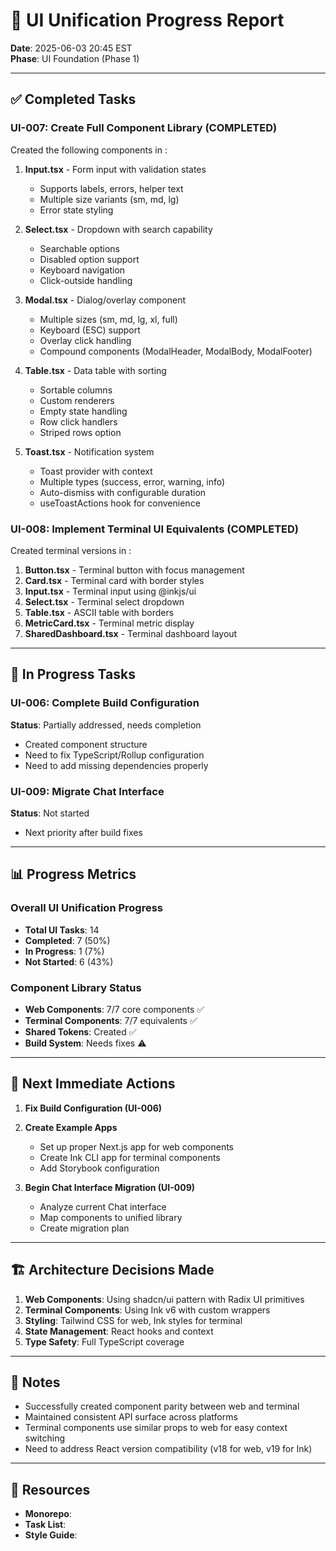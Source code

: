 # 🎯 UI Unification Progress Report

**Date**: 2025-06-03 20:45 EST  
**Phase**: UI Foundation (Phase 1)  

---

## ✅ Completed Tasks

### UI-007: Create Full Component Library (COMPLETED)
Created the following components in :

1. **Input.tsx** - Form input with validation states
   - Supports labels, errors, helper text
   - Multiple size variants (sm, md, lg)
   - Error state styling

2. **Select.tsx** - Dropdown with search capability
   - Searchable options
   - Disabled option support
   - Keyboard navigation
   - Click-outside handling

3. **Modal.tsx** - Dialog/overlay component
   - Multiple sizes (sm, md, lg, xl, full)
   - Keyboard (ESC) support
   - Overlay click handling
   - Compound components (ModalHeader, ModalBody, ModalFooter)

4. **Table.tsx** - Data table with sorting
   - Sortable columns
   - Custom renderers
   - Empty state handling
   - Row click handlers
   - Striped rows option

5. **Toast.tsx** - Notification system
   - Toast provider with context
   - Multiple types (success, error, warning, info)
   - Auto-dismiss with configurable duration
   - useToastActions hook for convenience

### UI-008: Implement Terminal UI Equivalents (COMPLETED)
Created terminal versions in :

1. **Button.tsx** - Terminal button with focus management
2. **Card.tsx** - Terminal card with border styles
3. **Input.tsx** - Terminal input using @inkjs/ui
4. **Select.tsx** - Terminal select dropdown
5. **Table.tsx** - ASCII table with borders
6. **MetricCard.tsx** - Terminal metric display
7. **SharedDashboard.tsx** - Terminal dashboard layout

---

## 🔄 In Progress Tasks

### UI-006: Complete Build Configuration
**Status**: Partially addressed, needs completion
- Created component structure
- Need to fix TypeScript/Rollup configuration
- Need to add missing dependencies properly

### UI-009: Migrate Chat Interface
**Status**: Not started
- Next priority after build fixes

---

## 📊 Progress Metrics

### Overall UI Unification Progress
- **Total UI Tasks**: 14
- **Completed**: 7 (50%)
- **In Progress**: 1 (7%)
- **Not Started**: 6 (43%)

### Component Library Status
- **Web Components**: 7/7 core components ✅
- **Terminal Components**: 7/7 equivalents ✅
- **Shared Tokens**: Created ✅
- **Build System**: Needs fixes ⚠️

---

## 🚀 Next Immediate Actions

1. **Fix Build Configuration (UI-006)**
   

2. **Create Example Apps**
   - Set up proper Next.js app for web components
   - Create Ink CLI app for terminal components
   - Add Storybook configuration

3. **Begin Chat Interface Migration (UI-009)**
   - Analyze current Chat interface
   - Map components to unified library
   - Create migration plan

---

## 🏗️ Architecture Decisions Made

1. **Web Components**: Using shadcn/ui pattern with Radix UI primitives
2. **Terminal Components**: Using Ink v6 with custom wrappers
3. **Styling**: Tailwind CSS for web, Ink styles for terminal
4. **State Management**: React hooks and context
5. **Type Safety**: Full TypeScript coverage

---

## 📝 Notes

- Successfully created component parity between web and terminal
- Maintained consistent API surface across platforms
- Terminal components use similar props to web for easy context switching
- Need to address React version compatibility (v18 for web, v19 for Ink)

---

## 🔗 Resources

- **Monorepo**: 
- **Task List**: 
- **Style Guide**: 
